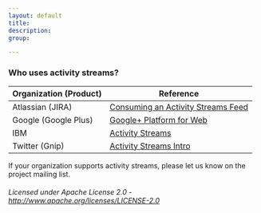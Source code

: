 ```yaml
---
layout: default
title:
description:
group:

---
```


### Who uses activity streams?

| Organization (Product) | Reference |
|------------------------|-----------|
| Atlassian (JIRA) | [Consuming an Activity Streams Feed](https://developer.atlassian.com/docs/atlassian-platform-common-components/activity-streams/consuming-an-activity-streams-feed "Consuming an Activity Streams Feed") |
| Google (Google Plus) | [Google+ Platform for Web](https://developers.google.com/+/web/api/rest/latest/activities#resource-representations "Google+ Platform for Web") |
| IBM | [Activity Streams](https://developer.ibm.com/open/activity-streams/ "Activity Streams") |
| Twitter (Gnip) | [Activity Streams Intro](http://support.gnip.com/articles/activity-streams-intro.html "Activity Streams Intro") |

If your organization supports activity streams, please let us know on the project mailing list.

###### Licensed under Apache License 2.0 - http://www.apache.org/licenses/LICENSE-2.0

